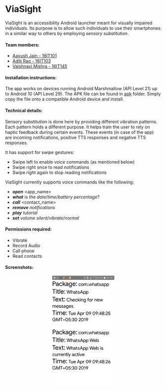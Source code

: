 # ViaSight

ViaSight is an accessibility Android launcher meant for visually 
impaired individuals. Its purpose is to allow such individuals to use 
their smartphones in a similar way to others by employing 
_sensory substitution_.

#### Team members:
* [Aayush Jain - 16IT101](https://www.github.com/Aayushjn)
* [Aditi Rao - 16IT103](https://www.github.com/adira9)
* [Vaishnavi Mishra - 16IT145](https://github.com/geekgeekvm)

#### Installation instructions:
The app works on devices running Android Marshmallow (API Level 21) up 
to Android 10 (API Level 29). The APK file can be found in [apk](apk) 
folder. Simply copy the file onto a compatible Android device and 
install.

#### Technical details:
Sensory substitution is done here by providing different vibration 
patterns. Each pattern holds a different purpose. It helps train the 
user to rely on haptic feedback during certain events. These events (in 
case of the app) are incoming notifications, positive TTS responses and 
negative TTS responses. 

It has support for swipe gestures:
* Swipe left to enable voice commands (as mentioned below)
* Swipe right once to read notifications
* Swipe right again to stop reading notifications

ViaSight currently supports voice commands like the following:
* **_open_** <app_name>
* **_what_** is the _date_/_time_/_battery percentage_?
* **_call_** <contact_name>
* **_remove_** _notifications_
* **_play_** _tutorial_
* **_set_** _volume_ _silent_/_vibrate_/_normal_

#### Permissions required:
* Vibrate
* Record Audio
* Call phone
* Read contacts

#### Screenshots:
<div align="center">
    <img src="screenshots/app_screenshot.png" width="200"/>
</div>